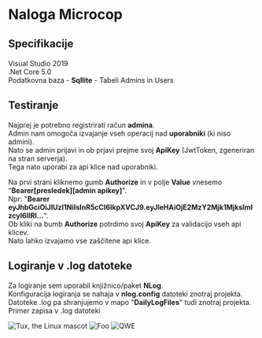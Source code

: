 # Naloga Microcop 

## Specifikacije

#### 
Visual Studio 2019  
.Net Core 5.0  
Podatkovna baza - **Sqllite** - Tabeli Admins in Users
####

## Testiranje

####
Najprej je potrebno registrirati račun **admina**.  
Admin nam omogoča izvajanje vseh operacij nad **uporabniki** (ki niso admini).  
Nato se admin prijavi in ob prjavi prejme svoj **ApiKey** (JwtToken, zgeneriran na stran serverja).  
Tega nato uporabi za api klice nad uporabniki.  

Na prvi strani kliknemo gumb **Authorize** in v polje **Value** vnesemo
"**Bearer[presledek][admin apikey]**".  
Npr: "**Bearer eyJhbGciOiJIUzI1NiIsInR5cCI6IkpXVCJ9.eyJleHAiOjE2MzY2Mjk1MjksImlzcyI6IlRl...**".  
Ob kliki na bumb **Authorize** potrdimo svoj **ApiKey** za validacijo vseh api klicev.  
Nato lahko izvajamo vse zaščitene api klice. 
####

## Logiranje v .log datoteke

####
Za logiranje sem uporabil knjižnico/paket **NLog**.  
Konfiguracija logiranja se nahaja v **nlog.config** datoteki znotraj projekta.  
Datoteke .log pa shranjujemo v mapo "**DailyLogFiles**" tudi znotraj projekta.
Primer zapisa v .log datoteki

![Tux, the Linux mascot](https://imgur.com/a/LkhlXQw)
![Foo](https://imgur.com/a/LkhlXQw)
![QWE](https://imgur.com/a/LkhlXQw "image Title")

####